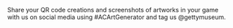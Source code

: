 Share your QR code creations and screenshots of artworks in your game with us on social media using #ACArtGenerator and tag us @gettymuseum.

